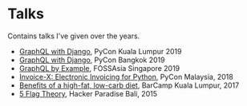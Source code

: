 # Talks

Contains talks I've given over the years.

- [GraphQL with Django](https://m3nu.github.io/talks/?u=graphql-django-kl.md), PyCon Kuala Lumpur 2019
- [GraphQL with Django](https://m3nu.github.io/talks/?u=graphql-django.md), PyCon Bangkok 2019
- [GraphQL by Example](https://m3nu.github.io/talks/?u=graphql.md), FOSSAsia Singapore 2019
- [Invoice-X: Electronic Invoicing for Python](https://m3nu.github.io/pycon-invoicex.pdf), PyCon Malaysia, 2018
- [Benefits of a high-fat, low-carb diet](https://m3nu.github.io/talks/?u=keto.md), BarCamp Kuala Lumpur, 2017
- [5 Flag Theory](https://m3nu.github.io/talks/?u=flags.md), Hacker Paradise Bali, 2015